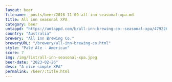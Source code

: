 ```yaml
---
layout: beer
filename: _posts/beer/2016-11-09-all-inn-seasonal-xpa.md
title: All inn seasonal XPA
category: beer
untappd: "https://untappd.com/b/all-inn-brewing-co--seasonal-xpa/4792264"
country: "Australia"
brewery: "All Inn Brewing Co."
breweryURL: "/brewery/all-inn-brewing-co.html"
style: "Pale Ale - American"
score: 7
img: /img/list/all-inn-seasonal-xpa.jpeg
beer-date: "2023-02-26"
desc: "A nice simple XPA"
permalink: /beer/:title.html
---
```

